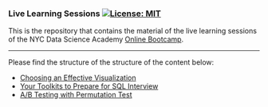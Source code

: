 ### Live Learning Sessions  [![License: MIT](https://img.shields.io/badge/License-MIT-yellow.svg)](https://opensource.org/licenses/MIT)

This is the repository that contains the material of the live learning sessions of the NYC Data Science Academy [Online Bootcamp](https://nycdatascience.com/online-data-science-bootcamp/). 
<hr> 

Please find the structure of the structure of the content below:

- [Choosing an Effective Visualization](https://github.com/nycdatasci/live-learning-sessions/tree/master/choosing-an-effective-visualization)
- [Your Toolkits to Prepare for SQL Interview](https://github.com/nycdatasci/live-learning-sessions/tree/master/your-toolkits-to-prepare-for-sql-interview)
- [A/B Testing with Permutation Test](https://github.com/nycdatasci/live-learning-sessions/tree/master/ab-testing-with-permutation-test)
